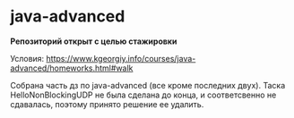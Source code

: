 # java-advanced
**Репозиторий открыт с целью стажировки**

Условия: https://www.kgeorgiy.info/courses/java-advanced/homeworks.html#walk

Собрана часть дз по java-advanced (все кроме последних двух). Таска HelloNonBlockingUDP не была сделана до конца, и соответсвенно не сдавалась, поэтому принято решение ее удалить. 
